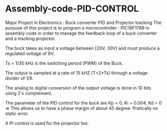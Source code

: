 # Assembly-code-PID-CONTROL
Major Project in Electronics : Buck converter PID and Projector tracking
The purpose of this project is to program a microcontroller : PIC16F1789 in assembly code
in order to manage the feedback loop of a buck converter and a tracking projector.

The buck takes as input a voltage between [20V, 30V] and must produce a regulated voltage of 8V.

Ts = 1/30 kHz is the switching period (PWM) of the Buck. 

The output is sampled at a rate of 15 kHZ (T=2*Ts) through a voltage divider of 1/6.

The analog to digital conversion of the output voltage is done in 10 bits using 2's complement. 

The parameter of the PID control for the buck are Kp = 0, Ki = 0.004, Kd = 0 => This allows us to 
have a phase margin of about 45 degree. Pratically no static error.

A PI control is used for the projector too.
